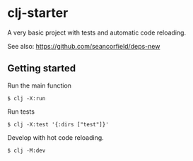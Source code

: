 # clj-starter

A very basic project with tests and automatic code reloading.

See also: https://github.com/seancorfield/deps-new

## Getting started

Run the main function

    $ clj -X:run

Run tests

    $ clj -X:test '{:dirs ["test"]}'

Develop with hot code reloading.

    $ clj -M:dev